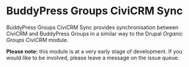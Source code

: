 BuddyPress Groups CiviCRM Sync
==============================

BuddyPress Groups CiviCRM Sync provides synchronisation between CiviCRM and BuddyPress Groups in a similar way to the Drupal *Organic Groups CiviCRM* module.

**Please note:** this module is at a very early stage of development. If you would like to be involved, please leave a message on the issue queue.